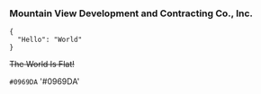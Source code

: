 ### Mountain View Development and Contracting Co., Inc.
```
{
  "Hello": "World"
}
```
~~The World Is Flat!~~

`#0969DA`
'#0969DA'
